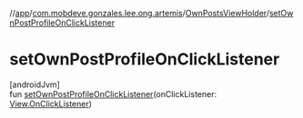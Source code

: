 //[app](../../../index.md)/[com.mobdeve.gonzales.lee.ong.artemis](../index.md)/[OwnPostsViewHolder](index.md)/[setOwnPostProfileOnClickListener](set-own-post-profile-on-click-listener.md)

# setOwnPostProfileOnClickListener

[androidJvm]\
fun [setOwnPostProfileOnClickListener](set-own-post-profile-on-click-listener.md)(onClickListener: [View.OnClickListener](https://developer.android.com/reference/kotlin/android/view/View.OnClickListener.html))
